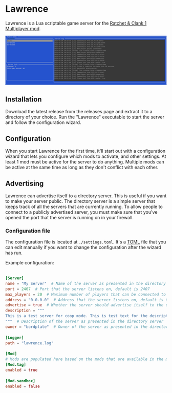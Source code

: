 # Lawrence
Lawrence is a Lua scriptable game server for the [Ratchet & Clank 1 Multiplayer mod](https://github.com/bordplate/rac1-multiplayer).

![Lawrence-demo.png](.github/media/Lawrence-demo.png)

## Installation
Download the latest release from the releases page and extract it to a directory of your choice. Run the "Lawrence" executable to start the server and follow the configuration wizard.

## Configuration
When you start Lawrence for the first time, it'll start out with a configuration wizard that lets you configure which mods to activate, and other settings.
At least 1 mod must be active for the server to do anything. Multiple mods can be active at the same time as long as they don't conflict with each other.

## Advertising
Lawrence can advertise itself to a directory server. This is useful if you want to make your server public. The directory server is a simple server that keeps track of all the servers that are currently running. 
To allow people to connect to a publicly advertised server, you must make sure that you've opened the port that the server is running on in your firewall.

### Configuration file
The configuration file is located at `./settings.toml`. It's a [TOML](https://toml.io/en/) file that you can edit manually if you want to change the configuration after the wizard has run.

Example configuration:
```toml

[Server]
name = "My Server"  # Name of the server as presented in the directory server 
port = 2407  # Port that the server listens on, default is 2407
max_players = 20  # Maximum number of players that can be connected to the server at the same time
address = "0.0.0.0"  # Address that the server listens on, default is 0.0.0.0
advertise = true  # Whether the server should advertise itself to the directory server
description = """
This is a test server for coop mode. This is test text for the description of the test serer for coop mode.
"""  # Description of the server as presented in the directory server
owner = "bordplate"  # Owner of the server as presented in the directory server

[Logger]
path = "lawrence.log"

[Mod]
# Mods are populated here based on the mods that are available in the mods directory, using the name of the directory as the key.
[Mod.tag]
enabled = true

[Mod.sandbox]
enabled = false
```